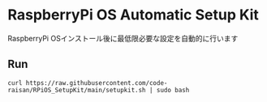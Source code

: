 # RaspberryPi OS Automatic Setup Kit

RaspberryPi OSインストール後に最低限必要な設定を自動的に行います

## Run

```
curl https://raw.githubusercontent.com/code-raisan/RPiOS_SetupKit/main/setupkit.sh | sudo bash
```
